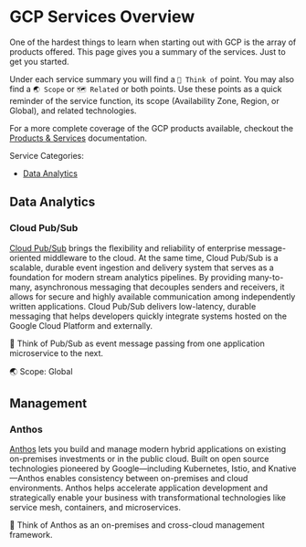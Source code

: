 # GCP Services Overview

One of the hardest things to learn when starting out with GCP is the array of products offered. This page gives you a summary of the services. Just to get you started.

Under each service summary you will find a `🤔 Think of` point. You may also find a `🌏 Scope` or `🗺️ Related` or both points. Use these points as a quick reminder of the service function, its scope (Availability Zone, Region, or Global), and related technologies.

For a more complete coverage of the GCP products available, checkout the [Products & Services](https://cloud.google.com/products/) documentation.

Service Categories:

* [Data Analytics](#data-analytics)

## Data Analytics

### Cloud Pub/Sub

[Cloud Pub/Sub](https://cloud.google.com/pubsub/) brings the flexibility and reliability of enterprise message-oriented middleware to the cloud. At the same time, Cloud Pub/Sub is a scalable, durable event ingestion and delivery system that serves as a foundation for modern stream analytics pipelines. By providing many-to-many, asynchronous messaging that decouples senders and receivers, it allows for secure and highly available communication among independently written applications. Cloud Pub/Sub delivers low-latency, durable messaging that helps developers quickly integrate systems hosted on the Google Cloud Platform and externally.

🤔 Think of Pub/Sub as event message passing from one application microservice to the next.

🌏 Scope: Global

## Management

### Anthos

[Anthos](https://cloud.google.com/anthos/) lets you build and manage modern hybrid applications on existing on-premises investments or in the public cloud. Built on open source technologies pioneered by Google—including Kubernetes, Istio, and Knative—Anthos enables consistency between on-premises and cloud environments. Anthos helps accelerate application development and strategically enable your business with transformational technologies like service mesh, containers, and microservices. 

🤔 Think of Anthos as an on-premises and cross-cloud management framework.

